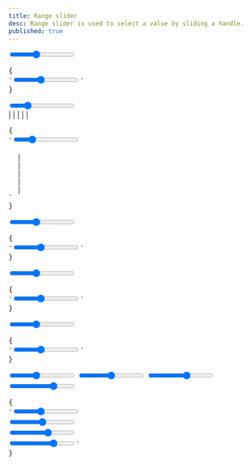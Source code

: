 ```yaml
---
title: Range slider
desc: Range slider is used to select a value by sliding a handle.
published: true
---
```


<script>
  import Component from "@components/Component.svelte"
  import ClassTable from "@components/ClassTable.svelte"
  import { prefix } from '$lib/stores';
  import { replace } from '$lib/actions';
</script>

<ClassTable
data="{[
  { type:'component', class: 'range', desc: 'Range input' },
  { type:'modifier', class: 'range-primary', desc: 'primary color' },
  { type:'modifier', class: 'range-secondary', desc: 'secondary color' },
  { type:'modifier', class: 'range-accent', desc: 'accent color' },
  { type:'responsive', class: 'range-lg', desc: 'Large range' },
  { type:'responsive', class: 'range-md', desc: 'Medium range (default)' },
  { type:'responsive', class: 'range-sm', desc: 'Small range' },
  { type:'responsive', class: 'range-xs', desc: 'Extra small range' },
]}"
/>

<Component title="Range">
<input type="range" min="0" max="100" value="40" class="range max-w-xs">
<pre slot="html" use:replace={{ to: $prefix }}>{
`<input type="range" min="0" max="100" value="40" class="$$range">`
}</pre>
</Component>

<Component title="With steps and measure">
<div class="w-full max-w-xs">
  <input type="range" min="0" max="100" value="25" class="range max-w-xs" step="25">
  <div class="w-full flex justify-between text-xs px-2 max-w-xs">
    <span>|</span>
    <span>|</span>
    <span>|</span>
    <span>|</span>
    <span>|</span>
  </div>
</div>
<pre slot="html" use:replace={{ to: $prefix }}>{
`<input type="range" min="0" max="100" value="25" class="$$range" step="25">
<div class="w-full flex justify-between text-xs px-2">
  <span>|</span>
  <span>|</span>
  <span>|</span>
  <span>|</span>
  <span>|</span>
</div>`
}</pre>
</Component>

<Component title="Primary color">
<input type="range" min="0" max="100" value="40" class="range range-primary max-w-xs">
<pre slot="html" use:replace={{ to: $prefix }}>{
`<input type="range" min="0" max="100" value="40" class="$$range $$range-primary">`
}</pre>
</Component>

<Component title="Secondary color">
<input type="range" min="0" max="100" value="40" class="range range-secondary max-w-xs">
<pre slot="html" use:replace={{ to: $prefix }}>{
`<input type="range" min="0" max="100" value="40" class="$$range $$range-secondary">`
}</pre>
</Component>

<Component title="Accent color">
<input type="range" min="0" max="100" value="40" class="range range-accent max-w-xs">
<pre slot="html" use:replace={{ to: $prefix }}>{
`<input type="range" min="0" max="100" value="40" class="$$range $$range-accent">`
}</pre>
</Component>

<Component title="Sizes">
<div class="flex flex-col w-full items-center gap-4">
  <input type="range" min="0" max="100" value="40" class="range range-xs max-w-xs"> 
  <input type="range" min="0" max="100" value="50" class="range range-sm max-w-xs"> 
  <input type="range" min="0" max="100" value="60" class="range range-md max-w-xs"> 
  <input type="range" min="0" max="100" value="70" class="range range-lg max-w-xs">
</div>
<pre slot="html" use:replace={{ to: $prefix }}>{
`<input type="range" min="0" max="100" value="40" class="$$range $$range-xs"> 
<input type="range" min="0" max="100" value="50" class="$$range $$range-sm"> 
<input type="range" min="0" max="100" value="60" class="$$range $$range-md"> 
<input type="range" min="0" max="100" value="70" class="$$range $$range-lg">`
}</pre>
</Component>
